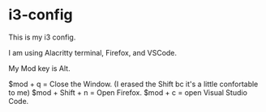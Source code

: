 # i3-config
This is my i3 config. 

I am using Alacritty terminal, Firefox, and VSCode.

My Mod key is Alt.

$mod + q = Close the Window. (I erased the Shift bc it's a little confortable to me)
$mod + Shift + n = Open Firefox.
$mod + c = open Visual Studio Code.
